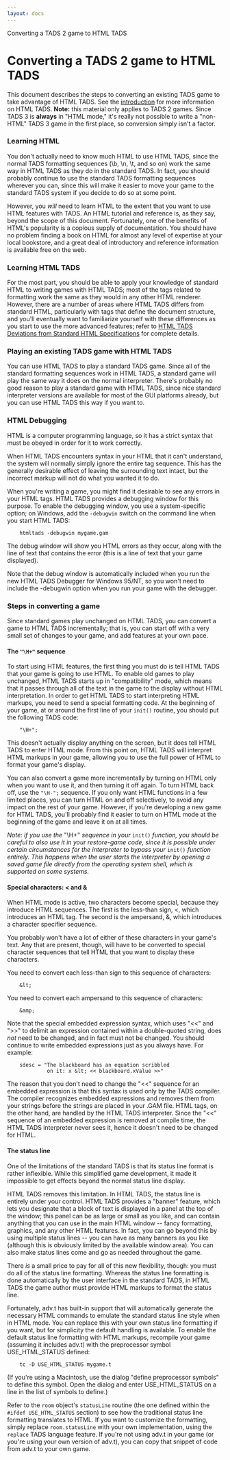 ```yaml
---
layout: docs
---
```

Converting a TADS 2 game to HTML TADS

# Converting a TADS 2 game to HTML TADS

This document describes the steps to converting an existing TADS game to
take advantage of HTML TADS. See the [introduction](intro.html) for more
information on HTML TADS. **Note:** this material only applies to TADS 2
games. Since TADS 3 is **always** in "HTML mode," it's really not
possible to write a "non-HTML" TADS 3 game in the first place, so
conversion simply isn't a factor.

### Learning HTML

You don't actually need to know much HTML to use HTML TADS, since the
normal TADS formatting sequences (\b, \n, \t, and so on) work the same
way in HTML TADS as they do in the standard TADS. In fact, you should
probably continue to use the standard TADS formatting sequences wherever
you can, since this will make it easier to move your game to the
standard TADS system if you decide to do so at some point.

However, you *will* need to learn HTML to the extent that you want to
use HTML features with TADS. An HTML tutorial and reference is, as they
say, beyond the scope of this document. Fortunately, one of the benefits
of HTML's popularity is a copious supply of documentation. You should
have no problem finding a book on HTML for almost any level of expertise
at your local bookstore, and a great deal of introductory and reference
information is available free on the web.

### Learning HTML TADS

For the most part, you should be able to apply your knowledge of
standard HTML to writing games with HTML TADS; most of the tags related
to formatting work the same as they would in any other HTML renderer.
However, there are a number of areas where HTML TADS differs from
standard HTML, particularly with tags that define the document
structure, and you'll eventually want to familiarize yourself with these
differences as you start to use the more advanced features; refer to
[HTML TADS Deviations from Standard HTML Specifications](deviate.html)
for complete details.

### Playing an existing TADS game with HTML TADS

You can use HTML TADS to play a standard TADS game. Since all of the
standard formatting sequences work in HTML TADS, a standard game will
play the same way it does on the normal interpreter. There's probably no
good reason to play a standard game with HTML TADS, since nice standard
interpreter versions are available for most of the GUI platforms
already, but you can use HTML TADS this way if you want to.

### HTML Debugging

HTML is a computer programming language, so it has a strict syntax that
must be obeyed in order for it to work correctly.

When HTML TADS encounters syntax in your HTML that it can't understand,
the system will normally simply ignore the entire tag sequence. This has
the generally desirable effect of leaving the surrounding text intact,
but the incorrect markup will not do what you wanted it to do.

When you're writing a game, you might find it desirable to see any
errors in your HTML tags. HTML TADS provides a debugging window for this
purpose. To enable the debugging window, you use a system-specific
option; on Windows, add the `-debugwin` switch on the command line when
you start HTML TADS:

        htmltads -debugwin mygame.gam

The debug window will show you HTML errors as they occur, along with the
line of text that contains the error (this is a line of text that your
game displayed).

Note that the debug window is automatically included when you run the
new HTML TADS Debugger for Windows 95/NT, so you won't need to include
the -debugwin option when you run your game with the debugger.

### Steps in converting a game

Since standard games play unchanged on HTML TADS, you can convert a game
to HTML TADS incrementally; that is, you can start off with a very small
set of changes to your game, and add features at your own pace.

#### The `"\H+"` sequence

To start using HTML features, the first thing you must do is tell HTML
TADS that your game is going to use HTML. To enable old games to play
unchanged, HTML TADS starts up in "compatibility" mode, which means that
it passes through all of the text in the game to the display without
HTML interpretation. In order to get HTML TADS to start interpreting
HTML markups, you need to send a special formatting code. At the
beginning of your game, at or around the first line of your `init()`
routine, you should put the following TADS code:

        "\H+";

This doesn't actually display anything on the screen, but it does tell
HTML TADS to enter HTML mode. From this point on, HTML TADS will
interpret HTML markups in your game, allowing you to use the full power
of HTML to format your game's display.

You can also convert a game more incrementally by turning on HTML only
when you want to use it, and then turning it off again. To turn HTML
back off, use the `"\H-";` sequence. If you only want HTML functions in
a few limited places, you can turn HTML on and off selectively, to avoid
any impact on the rest of your game. However, if you're developing a new
game for HTML TADS, you'll probably find it easier to turn on HTML mode
at the beginning of the game and leave it on at all times.

*Note: if you use the* "\H+" *sequence in your* `init()` *function, you
should be careful to also use it in your restore-game code, since it is
possible under certain circumstances for the interpreter to bypass your*
`init()` *function entirely. This happens when the user starts the
interpreter by opening a saved game file directly from the operating
system shell, which is supported on some systems.*

#### Special characters: \< and &

When HTML mode is active, two characters become special, because they
introduce HTML sequences. The first is the less-than sign, \<, which
introduces an HTML tag. The second is the ampersand, &, which introduces
a character specifier sequence.

You probably won't have a lot of either of these characters in your
game's text. Any that are present, though, will have to be converted to
special character sequences that tell HTML that you want to display
these characters.

You need to convert each less-than sign to this sequence of characters:

        &lt;

You need to convert each ampersand to this sequence of characters:

        &amp;

Note that the special embedded expression syntax, which uses "\<\<" and
"\>\>" to delimit an expression contained within a double-quoted string,
does *not* need to be changed, and in fact must not be changed. You
should continue to write embedded expressions just as you always have.
For example:

        sdesc = "The blackboard has an equation scribbled
                 on it: x &lt; << blackboard.xValue >>"

The reason that you don't need to change the "\<\<" sequence for an
embedded expression is that this syntax is used only by the TADS
compiler. The compiler recognizes embedded expressions and removes them
from your strings before the strings are placed in your .GAM file. HTML
tags, on the other hand, are handled by the HTML TADS interpreter. Since
the "\<\<" sequence of an embedded expression is removed at compile
time, the HTML TADS interpreter never sees it, hence it doesn't need to
be changed for HTML.

#### The status line

One of the limitations of the standard TADS is that its status line
format is rather inflexible. While this simplified game development, it
made it impossible to get effects beyond the normal status line display.

HTML TADS removes this limitation. In HTML TADS, the status line is
entirely under your control. HTML TADS provides a "banner" feature,
which lets you designate that a block of text is displayed in a panel at
the top of the window; this panel can be as large or small as you like,
and can contain anything that you can use in the main HTML window --
fancy formatting, graphics, and any other HTML features. In fact, you
can go beyond this by using multiple status lines -- you can have as
many banners as you like (although this is obviously limited by the
available window area). You can also make status lines come and go as
needed throughout the game.

There *is* a small price to pay for all of this new flexibility, though:
you must do all of the status line formatting. Whereas the status line
formatting is done automatically by the user interface in the standard
TADS, in HTML TADS the game author must provide HTML markups to format
the status line.

Fortunately, adv.t has built-in support that will automatically generate
the necessary HTML commands to emulate the standard status line style
when in HTML mode. You can replace this with your own status line
formatting if you want, but for simplicity the default handling is
available. To enable the default status line formatting with HTML
markups, recompile your game (assuming it includes adv.t) with the
preprocessor symbol USE_HTML_STATUS defined:

        tc -D USE_HTML_STATUS mygame.t

(If you're using a Macintosh, use the dialog "define preprocessor
symbols" to define this symbol. Open the dialog and enter
USE_HTML_STATUS on a line in the list of symbols to define.)

Refer to the `room` object's `statusLine` routine (the one defined
within the `#ifdef USE_HTML_STATUS` section) to see how the traditional
status line formatting translates to HTML. If you want to customize the
formatting, simply replace `room.statusLine` with your own
implementation, using the `replace` TADS language feature. If you're not
using adv.t in your game (or you're using your own version of adv.t),
you can copy that snippet of code from adv.t to your own game.
